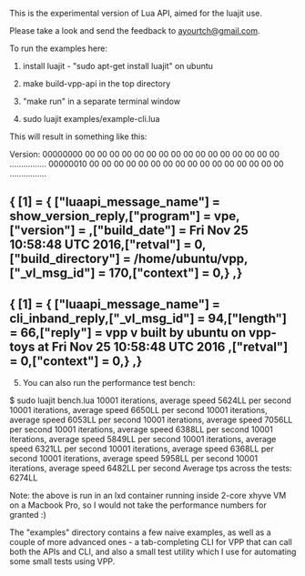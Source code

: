 This is the experimental version of Lua API, aimed for the luajit use.

Please take a look and send the feedback to ayourtch@gmail.com.

To run the examples here:

1) install luajit - "sudo apt-get install luajit" on ubuntu

2) make build-vpp-api in the top directory

3) "make run" in a separate terminal window

4) sudo luajit examples/example-cli.lua

This will result in something like this:

Version:
00000000  00 00 00 00 00 00 00 00  00 00 00 00 00 00 00 00  ................
00000010  00 00 00 00 00 00 00 00  00 00 00 00 00 00 00 00  ................

{ [1] = { ["luaapi_message_name"] = show_version_reply,["program"] = vpe,["version"] = ,["build_date"] = Fri Nov 25 10:58:48 UTC 2016,["retval"] = 0,["build_directory"] = /home/ubuntu/vpp,["_vl_msg_id"] = 170,["context"] = 0,} ,}
---
{ [1] = { ["luaapi_message_name"] = cli_inband_reply,["_vl_msg_id"] = 94,["length"] = 66,["reply"] = vpp v built by ubuntu on vpp-toys at Fri Nov 25 10:58:48 UTC 2016
,["retval"] = 0,["context"] = 0,} ,}
---

5) You can also run the performance test bench:

$ sudo luajit bench.lua
10001 iterations, average speed 5624LL per second
10001 iterations, average speed 6650LL per second
10001 iterations, average speed 6053LL per second
10001 iterations, average speed 7056LL per second
10001 iterations, average speed 6388LL per second
10001 iterations, average speed 5849LL per second
10001 iterations, average speed 6321LL per second
10001 iterations, average speed 6368LL per second
10001 iterations, average speed 5958LL per second
10001 iterations, average speed 6482LL per second
Average tps across the tests: 6274LL

Note: the above is run in an lxd container running inside 2-core
xhyve VM on a Macbook Pro, so I would not take the performance numbers for granted :)

The "examples" directory contains a few naive examples, as well as a couple of more 
advanced ones - a tab-completing CLI for VPP that can call both the APIs and CLI,
and also a small test utility which I use for automating some small tests using
VPP.

